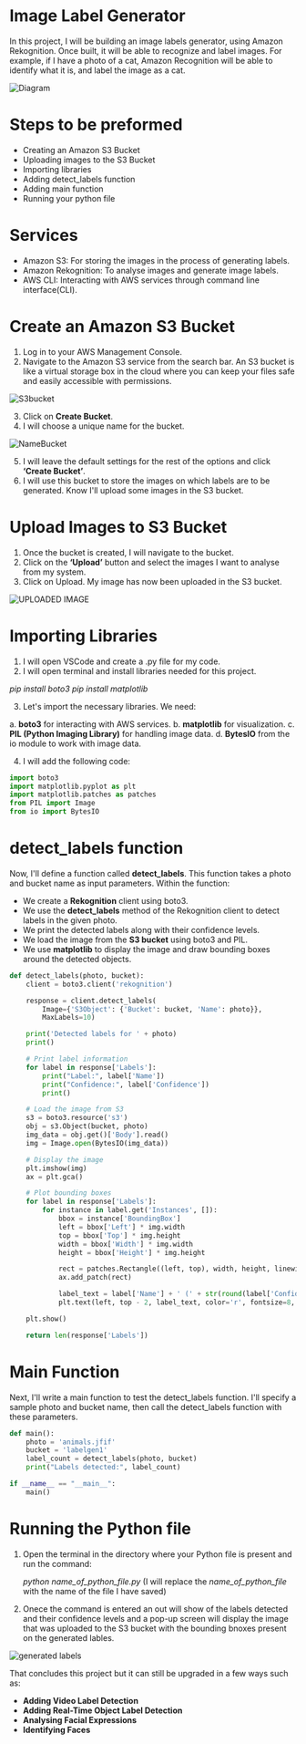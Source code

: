 # Image Label Generator

In this project, I will be building an image labels generator, using Amazon Rekognition. Once built, it will be able to recognize and label images. For example, if I have a photo of a cat, Amazon Recognition will be able to identify what it is, and label the image as a cat.

![Diagram](https://github.com/EvelioMorales/Image-Label-Generator/blob/main/Images/ImageLableGen_AWSRekognition.png)

# Steps to be preformed

* Creating an Amazon S3 Bucket
* Uploading images to the S3 Bucket
* Importing libraries
* Adding detect_labels function
* Adding main function
* Running your python file

# Services 

* Amazon S3: For storing the images in the process of generating labels.
* Amazon Rekognition: To analyse images and generate image labels.
* AWS CLI: Interacting with AWS services through command line interface(CLI).


# Create an Amazon S3 Bucket

1. Log in to your AWS Management Console.
2. Navigate to the Amazon S3 service from the search bar. An S3 bucket is like a virtual storage box in the cloud where you can keep your files safe and easily accessible with permissions.

![S3bucket](https://github.com/EvelioMorales/Image-Label-Generator/blob/main/Images/S3bucket.png)

3. Click on __Create Bucket__.
4. I will choose a unique name for the bucket.

![NameBucket](https://github.com/EvelioMorales/Image-Label-Generator/blob/main/Images/NameBucket.png)

5. I will leave the default settings for the rest of the options and click __‘Create Bucket’__.
6. I will use this bucket to store the images on which labels are to be generated. Know I'll upload some images in the S3 bucket.

# Upload Images to S3 Bucket

1. Once the bucket is created, I will navigate to the bucket.
2. Click on the __‘Upload’__ button and select the images I want to analyse from my system.
3. Click on Upload. My image has now been uploaded in the S3 bucket.

![UPLOADED IMAGE](https://github.com/EvelioMorales/Image-Label-Generator/blob/main/Images/uploaded%20image.png)


# Importing Libraries

1. I will open VSCode and create a .py file for my code.
2. I will open terminal and install libraries needed for this project.

  _pip install boto3_
  _pip install matplotlib_

3. Let's import the necessary libraries. We need:

  a. __boto3__ for interacting with AWS services.
  b. __matplotlib__ for visualization.
  c. __PIL (Python Imaging Library)__ for handling image data.
  d. __BytesIO__ from the io module to work with image data.

4. I will add the following code:

```python
import boto3
import matplotlib.pyplot as plt
import matplotlib.patches as patches
from PIL import Image
from io import BytesIO
```

# detect_labels function

Now, I'll define a function called __detect_labels__. This function takes a photo and bucket name as input parameters. Within the function:

  * We create a __Rekognition__ client using boto3.
  * We use the __detect_labels__ method of the Rekognition client to detect labels in the given photo.
  * We print the detected labels along with their confidence levels.
  * We load the image from the __S3 bucket__ using boto3 and PIL.
  * We use __matplotlib__ to display the image and draw bounding boxes around the detected objects.

```python
def detect_labels(photo, bucket):
    client = boto3.client('rekognition')

    response = client.detect_labels(
        Image={'S3Object': {'Bucket': bucket, 'Name': photo}},
        MaxLabels=10)

    print('Detected labels for ' + photo) 
    print()   

    # Print label information
    for label in response['Labels']:
        print("Label:", label['Name'])
        print("Confidence:", label['Confidence'])
        print()

    # Load the image from S3
    s3 = boto3.resource('s3')
    obj = s3.Object(bucket, photo)
    img_data = obj.get()['Body'].read()
    img = Image.open(BytesIO(img_data))

    # Display the image
    plt.imshow(img)
    ax = plt.gca()

    # Plot bounding boxes
    for label in response['Labels']:
        for instance in label.get('Instances', []):
            bbox = instance['BoundingBox']
            left = bbox['Left'] * img.width
            top = bbox['Top'] * img.height
            width = bbox['Width'] * img.width
            height = bbox['Height'] * img.height

            rect = patches.Rectangle((left, top), width, height, linewidth=1, edgecolor='r', facecolor='none')
            ax.add_patch(rect)

            label_text = label['Name'] + ' (' + str(round(label['Confidence'], 2)) + '%)'
            plt.text(left, top - 2, label_text, color='r', fontsize=8, bbox=dict(facecolor='white', alpha=0.7))

    plt.show()

    return len(response['Labels'])
```

# Main Function 

Next, I'll write a main function to test the detect_labels function. I'll specify a sample photo and bucket name, then call the detect_labels function with these parameters.

```python
def main():
    photo = 'animals.jfif'
    bucket = 'labelgen1'
    label_count = detect_labels(photo, bucket)
    print("Labels detected:", label_count)

if __name__ == "__main__":
    main()
```

# Running the Python file

1. Open the terminal in the directory where your Python file is present and run the command:

    _python name_of_python_file.py_  (I will replace the _name_of_python_file_ with the name of the file I have saved)

3. Onece the command is entered an out will show of the labels detected and their confidence levels and a pop-up screen will display the image that was uploaded to the S3 bucket with the bounding bnoxes present on the generated lables.

![generated labels](https://github.com/EvelioMorales/Image-Label-Generator/blob/main/Images/generated%20labels.png)

That concludes this project but it can still be upgraded in a few ways such as:

  * __Adding Video Label Detection__
  * __Adding Real-Time Object Label Detection__
  * __Analysing Facial Expressions__
  * __Identifying Faces__

